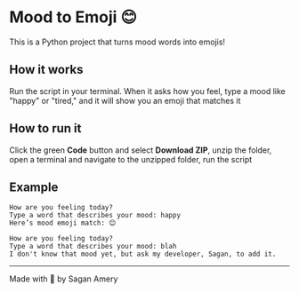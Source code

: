 # Mood to Emoji 😊

This is a Python project that turns mood words into emojis!

## How it works
Run the script in your terminal. When it asks how you feel, type a mood like "happy" or "tired," and it will show you an emoji that matches it

## How to run it

Click the green **Code** button and select **Download ZIP**,
unzip the folder,
open a terminal and navigate to the unzipped folder,
run the script

## Example
```
How are you feeling today?
Type a word that describes your mood: happy
Here’s mood emoji match: 😊
```
```
How are you feeling today?
Type a word that describes your mood: blah
I don't know that mood yet, but ask my developer, Sagan, to add it. 
```
---

Made with 🤘 by Sagan Amery
